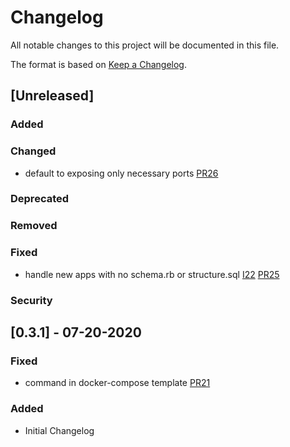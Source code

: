 # Changelog
All notable changes to this project will be documented in this file.

The format is based on [Keep a Changelog](https://keepachangelog.com/en/1.0.0/).

## [Unreleased]
### Added
### Changed
- default to exposing only necessary ports [PR26](https://github.com/hintmedia/railsdock/pull/26)
### Deprecated
### Removed
### Fixed
- handle new apps with no schema.rb or structure.sql [I22](https://github.com/hintmedia/railsdock/issues/22) [PR25](https://github.com/hintmedia/railsdock/pull/25)
### Security

## [0.3.1] - 07-20-2020
### Fixed
- command in docker-compose template [PR21](https://github.com/hintmedia/railsdock/pull/21)
### Added
- Initial Changelog